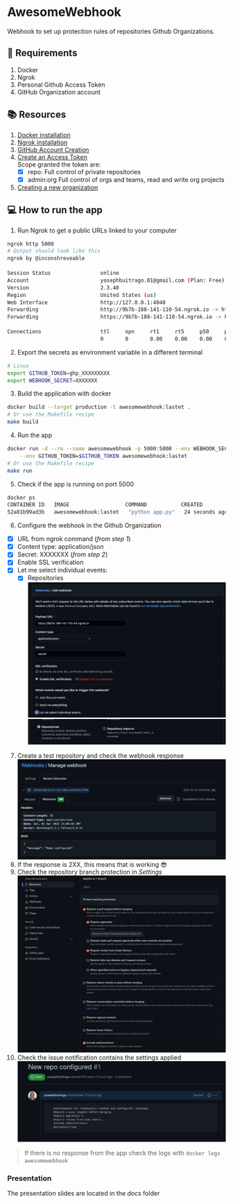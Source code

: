 
# AwesomeWebhook

Webhook to set up protection rules of repositories Github Organizations.

##  :mega: Requirements

 1. Docker
 2. Ngrok
 3. Personal Github Access Token
 4. GitHub Organization account

 ## :books: Resources
 1. [Docker installation](https://www.docker.com/products/docker-desktop)
 2. [Ngrok installation](https://ngrok.com/download)
 3. [GitHub Account Creation](https://github.com/join)
 4. [Create an Access Token](https://docs.github.com/en/authentication/keeping-your-account-and-data-secure/creating-a-personal-access-token) \
 	Scope granted the token are:
	  - [x] repo: Full control of private repositories
	  - [x] admin:org Full control of orgs and teams, read and write org projects
 5. [Creating a new organization](https://docs.github.com/en/organizations/collaborating-with-groups-in-organizations/creating-a-new-organization-from-scratch)
## :computer: How to run the app

1. Run Ngrok to get a public URLs linked to your computer
```bash
ngrok http 5000
# Output should look like this
ngrok by @inconshreveable                                                                                                                                                                   (Ctrl+C to quit)

Session Status                online
Account                       yosephbuitrago.01@gmail.com (Plan: Free)
Version                       2.3.40
Region                        United States (us)
Web Interface                 http://127.0.0.1:4040
Forwarding                    http://9b7b-188-141-110-54.ngrok.io -> http://localhost:5000
Forwarding                    https://9b7b-188-141-110-54.ngrok.io -> http://localhost:5000

Connections                   ttl     opn     rt1     rt5     p50     p90
                              0       0       0.00    0.00    0.00    0.00
```
2. Export the secrets as environment variable in a different terminal
```bash
# Linux
export GITHUB_TOKEN=ghp_XXXXXXXXX
export WEBHOOK_SECRET=XXXXXXX
```
3. Build the application with docker
```bash
docker build --target production -t awesomewebhook:lastet .
# Or use the Makefile recipe
make build
```
4. Run the app
```bash
docker run -d --rm --name awesomewebhook -p 5000:5000 --env WEBHOOK_SECRET=$WEBHOOK_SECRET \
	--env GITHUB_TOKEN=$GITHUB_TOKEN awesomewebhook:lastet
# Or use the Makefile recipe
make run
```
5. Check if the app is running on port 5000
```bash
docker ps
CONTAINER ID   IMAGE                  COMMAND           CREATED          STATUS          PORTS                                       NAMES
52a81b99ad3b   awesomewebhook:lastet   "python app.py"   24 seconds ago   Up 19 seconds   0.0.0.0:5000->5000/tcp, :::5000->5000/tcp   awesomewebhook
```
6.  Configure the webhook in the Github Organization
 - [x] URL from ngrok command (*from step 1*)
 - [x] Content type: application/json
 - [x] Secret: XXXXXXX (*from step 2*)
 - [x] Enable SSL verification
 - [x] Let me select individual events:
	- [x] Repositories
![alt text](images/webhook_config.png)
![alt text](images/events.png)

7. Create a test repository and check the webhook response
![alt text](images/webhook_response.png)
8. If the response is 2XX, this means that is working :sunglasses:
9. Check the repository branch protection in *Settings*
![alt text](images/branch_protection.png)
10. Check the issue notification contains the settings applied
![alt text](images/issue_confirmation.png)

> If there is no response from the app check the logs with `docker logs awesomewebhook`

### Presentation

The presentation slides are located in the *docs* folder
